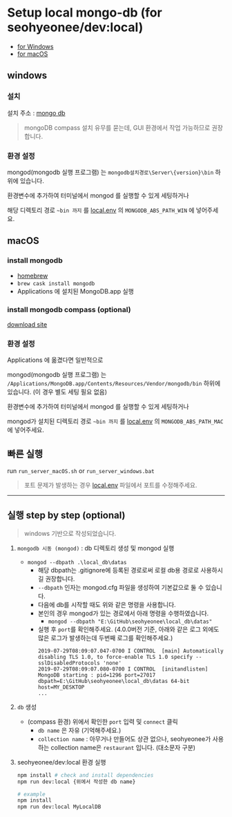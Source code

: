 # Setup local mongo-db (for seohyeonee/dev:local)

- [for Windows](#windows)
- [for macOS](#macos)

## windows

### 설치
설치 주소 : [mongo db](https://www.mongodb.com/download-center/community)
> mongoDB compass 설치 유무를 묻는데, GUI 환경에서 작업 가능하므로 권장합니다.

### 환경 설정
mongod(mongodb 실행 프로그램) 는 `mongodb설치경로\Server\{version}\bin` 하위에 있습니다.

환경변수에 추가하여 터미널에서 mongod 를 실행할 수 있게 세팅하거나

해당 디렉토리 경로 `~bin 까지` 를 [local.env](../local.env) 의 `MONGODB_ABS_PATH_WIN` 에 넣어주세요.

## macOS

### install mongodb
- [homebrew](https://brew.sh/index_ko)
- `brew cask install mongodb`
- Applications 에 설치된 MongoDB.app 실행

### install mongodb compass (optional)

[download site](https://www.mongodb.com/products/compass)

### 환경 설정
Applications 에 옮겼다면 일반적으로

mongod(mongodb 실행 프로그램) 는 `/Applications/MongoDB.app/Contents/Resources/Vendor/mongodb/bin` 하위에 있습니다. (이 경우 별도 세팅 필요 없음)

환경변수에 추가하여 터미널에서 mongod 를 실행할 수 있게 세팅하거나

mongod가 설치된 디렉토리 경로 `~bin 까지` 를 [local.env](../local.env) 의 `MONGODB_ABS_PATH_MAC` 에 넣어주세요.

## 빠른 실행

run `run_server_macOS.sh` or `run_server_windows.bat`

> 포트 문제가 발생하는 경우 [local.env](../local.env) 파일에서 포트를 수정해주세요.

---

## 실행 step by step (optional)

> windows 기반으로 작성되었습니다.

1. `mongodb 시동 (mongod)` : db 디렉토리 생성 및 mongod 실행

    - `mongod --dbpath .\local_db\datas`
        - 해당 dbpath는 .gitignore에 등록된 경로로써 로컬 db용 경로로 사용하시길 권장합니다.
        - `--dbpath` 인자는 mongod.cfg 파일을 생성하여 기본값으로 둘 수 있습니다.
        - 다음에 db를 시작할 때도 위와 같은 명령을 사용합니다.
        - 본인의 경우 mongod가 있는 경로에서 아래 명령을 수행하였습니다.
            - `mongod --dbpath "E:\GitHub\seohyeonee\local_db\datas"`
        - 실행 후 `port`를 확인해주세요. (4.0.0버전 기준, 아래와 같은 로그 외에도 많은 로그가 발생하는데 두번째 로그를 확인해주세요.)
            ```
            2019-07-29T08:09:07.047-0700 I CONTROL  [main] Automatically disabling TLS 1.0, to force-enable TLS 1.0 specify --sslDisabledProtocols 'none'
            2019-07-29T08:09:07.080-0700 I CONTROL  [initandlisten] MongoDB starting : pid=1296 port=27017 dbpath=E:\GitHub\seohyeonee\local_db\datas 64-bit host=MY_DESKTOP
            ...
            ```

2. `db` 생성

    - (compass 환경) 위에서 확인한 `port` 입력 및 `connect` 클릭
        - `db name` 은 자유 (기억해주세요.)
        - `collection name` : 아무거나 만들어도 상관 없으나, seohyeonee가 사용하는 collection name은 `restaurant` 입니다. (대소문자 구분)

3. seohyeonee/dev:local 환경 실행

    ```bash
    npm install # check and install dependencies
    npm run dev:local {위에서 작성한 db name}
    ```

    ```bash
    # example
    npm install
    npm run dev:local MyLocalDB
    ```
